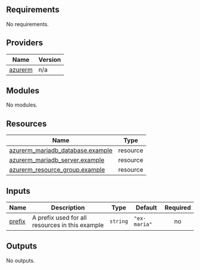 ## Requirements

No requirements.

## Providers

| Name | Version |
|------|---------|
| <a name="provider_azurerm"></a> [azurerm](#provider\_azurerm) | n/a |

## Modules

No modules.

## Resources

| Name | Type |
|------|------|
| [azurerm_mariadb_database.example](https://registry.terraform.io/providers/hashicorp/azurerm/latest/docs/resources/mariadb_database) | resource |
| [azurerm_mariadb_server.example](https://registry.terraform.io/providers/hashicorp/azurerm/latest/docs/resources/mariadb_server) | resource |
| [azurerm_resource_group.example](https://registry.terraform.io/providers/hashicorp/azurerm/latest/docs/resources/resource_group) | resource |

## Inputs

| Name | Description | Type | Default | Required |
|------|-------------|------|---------|:--------:|
| <a name="input_prefix"></a> [prefix](#input\_prefix) | A prefix used for all resources in this example | `string` | `"ex-maria"` | no |

## Outputs

No outputs.
